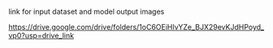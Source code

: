 link for input dataset and model output images

https://drive.google.com/drive/folders/1oC6OEiHIvYZe_BJX29evKJdHPoyd_vp0?usp=drive_link